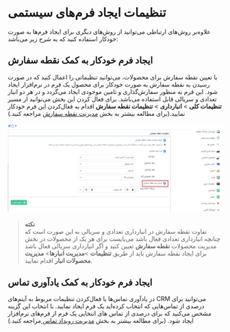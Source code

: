 # تنظیمات ایجاد فرم‌های سیستمی

علاوه‌بر روش‌های ارتباطی‌ می‌توانید از روش‌های دیگری برای ایجاد فرم‌‌ها به صورت خودکار استفاده کنید که به شرح زیر می‌باشد:

## ایجاد فرم خودکار به کمک نقطه سفارش
با تعیین نقطه سفارش برای محصولات، می‌توانید تنظیماتی را اعمال کنید که در صورت رسیدن به نقطه سفارش به صورت خودکار برای محصول یک فرم در نرم‌افزار ایجاد شود. این فرم به منظور سفارش‌گذاری و تامین موجودی ایجاد می‌گردد و در هر دو انبار تعدادی و سریالی قابل استفاده می‌باشد. برای فعال کردن این بخش می‌نوانید از مسیر  **تنظیمات کلی** > **انبارداری** > **تنظیمات نقطه سفارش** اقدام به فعال‌کردن این فرم خودکار نمایید.(برای مطالعه بیشتر به بخش [مدیریت نقطه سفارش](https://github.com/1stco/PayamGostarDocs/blob/master/Help/Settings/sefaresh/sefaresh.md) مراجعه کنید.)

![فرم خودکار به کمک نقطه سفارش](./Images/form-by-stockpoint.2.8.4.png)

> **نکته**<br>
> تفاوت نقطه سفارش در انبارداری تعدادی و سریالی به این صورت است که چنانچه انبارداری تعدادی فعال باشد می‌بایست برای هر یک از محصولات در بخش مدیریت محصولات **نقطه سفارش** تعیین کنید و اگر انبارداری سریالی فعال باشد برای ایجاد نقطه سفارش باید از طریق **تنظیمات** >**مدیریت انبارها**> **مدیریت محصولات انبار** اقدام نمایید. 

## ایجاد فرم خودکار به کمک یادآوری تماس
در یادآوری تماس‌ها با فعال‌کردن تنظیمات مربوط به آیتم‌های‌ CRM می‌توانید برای درصدی از تماس‌هایی که انتخاب کرده‌اید یک فرم ایجاد نمایید. با انتخاب این گزینه مشخص می‌کنید که برای درصدی از تماس های انتخابی یک فرم از فرم‌های نرم‌افزار ایجاد شود. (برای مطالعه بیشتر به بخش [مدیریت رویداد تماس ](https://github.com/1stco/PayamGostarDocs/blob/master/Help/Basic-Information/Telephone-systems/Call-reminder-settings/CallReminderSetting_2.8.5.md)مراجعه کنید.)
